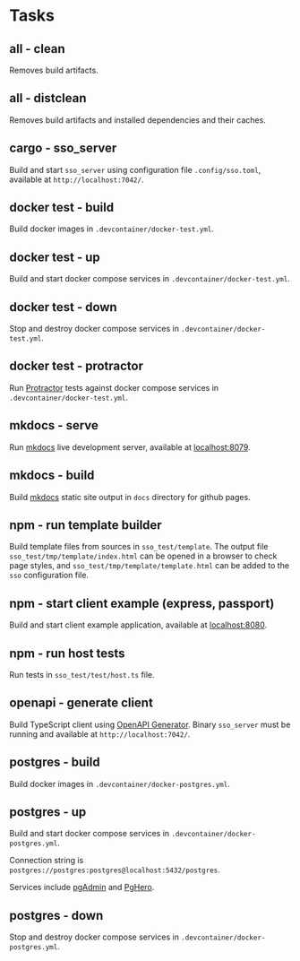 # Tasks

## all - clean

Removes build artifacts.

## all - distclean

Removes build artifacts and installed dependencies and their caches.

## cargo - sso_server

Build and start `sso_server` using configuration file `.config/sso.toml`, available at `http://localhost:7042/`.

<!-- Todo: sso.example.toml file in .config -->

## docker test - build

Build docker images in `.devcontainer/docker-test.yml`.

## docker test - up

Build and start docker compose services in `.devcontainer/docker-test.yml`.

## docker test - down

Stop and destroy docker compose services in `.devcontainer/docker-test.yml`.

## docker test - protractor

Run [Protractor](https://www.protractortest.org/) tests against docker compose services in `.devcontainer/docker-test.yml`.

## mkdocs - serve

Run [mkdocs](https://www.mkdocs.org/) live development server, available at [localhost:8079](http://localhost:8079).

## mkdocs - build

Build [mkdocs](https://www.mkdocs.org/) static site output in `docs` directory for github pages.

## npm - run template builder

Build template files from sources in `sso_test/template`. The output file `sso_test/tmp/template/index.html` can be opened in a browser to check page styles, and `sso_test/tmp/template/template.html` can be added to the `sso` configuration file.

## npm - start client example (express, passport)

Build and start client example application, available at [localhost:8080](http://localhost:8080).

## npm - run host tests

Run tests in `sso_test/test/host.ts` file.

## openapi - generate client

Build TypeScript client using [OpenAPI Generator](https://github.com/OpenAPITools/openapi-generator). Binary `sso_server` must be running and available at `http://localhost:7042/`.

## postgres - build

Build docker images in `.devcontainer/docker-postgres.yml`.

## postgres - up

Build and start docker compose services in `.devcontainer/docker-postgres.yml`.

Connection string is `postgres://postgres:postgres@localhost:5432/postgres`.

Services include [pgAdmin](#pgadmin) and [PgHero](#pghero).

## postgres - down

Stop and destroy docker compose services in `.devcontainer/docker-postgres.yml`.
